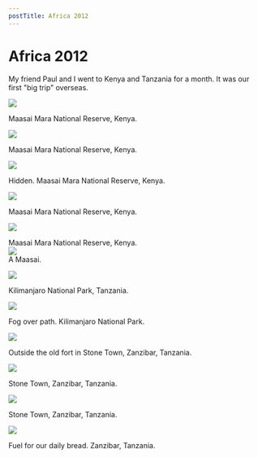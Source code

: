 ```yaml
---
postTitle: Africa 2012
---
```


# Africa 2012

My friend Paul and I went to Kenya and Tanzania for a month. It was our first
"big trip" overseas.

<a href="/photography/africa-2012/images/Africa 2012-001.jpg"><img src="/photography/africa-2012/images/Africa 2012-001.jpg"></a>
<div class="caption">Maasai Mara National Reserve, Kenya.</div>

<a href="/photography/africa-2012/images/Africa 2012-003.jpg"><img src="/photography/africa-2012/images/Africa 2012-003.jpg"></a>
<div class="caption">Maasai Mara National Reserve, Kenya.</div>

<a href="/photography/africa-2012/images/Africa 2012-002.jpg"><img src="/photography/africa-2012/images/Africa 2012-002.jpg"></a>
<div class="caption">Hidden. Maasai Mara National Reserve, Kenya.</div>

<a href="/photography/africa-2012/images/Africa 2012-006.jpg"><img src="/photography/africa-2012/images/Africa 2012-006.jpg"></a>
<div class="caption">Maasai Mara National Reserve, Kenya.</div>

<a href="/photography/africa-2012/images/Africa 2012-004.jpg"><img src="/photography/africa-2012/images/Africa 2012-004.jpg"></a>
<div class="caption">Maasai Mara National Reserve, Kenya.</div>

<div class="vertical-image">
  <a href="/photography/africa-2012/images/Africa 2012-007.jpg"><img src="/photography/africa-2012/images/Africa 2012-007.jpg"></a>
  <div class="caption">A Maasai.</div>
</div>

<a href="/photography/africa-2012/images/Africa 2012-008.jpg"><img src="/photography/africa-2012/images/Africa 2012-008.jpg"></a>
<div class="caption">Kilimanjaro National Park, Tanzania.</div>

<a href="/photography/africa-2012/images/Africa 2012-009.jpg"><img src="/photography/africa-2012/images/Africa 2012-009.jpg"></a>
<div class="caption">Fog over path. Kilimanjaro National Park.</div>

<a href="/photography/africa-2012/images/Africa 2012-010.jpg"><img src="/photography/africa-2012/images/Africa 2012-010.jpg"></a>
<div class="caption">Outside the old fort in Stone Town, Zanzibar, Tanzania.</div>

<a href="/photography/africa-2012/images/Africa 2012-011.jpg"><img src="/photography/africa-2012/images/Africa 2012-011.jpg"></a>
<div class="caption">Stone Town, Zanzibar, Tanzania.</div>

<a href="/photography/africa-2012/images/Africa 2012-012.jpg"><img src="/photography/africa-2012/images/Africa 2012-012.jpg"></a>
<div class="caption">Stone Town, Zanzibar, Tanzania.</div>

<a href="/photography/africa-2012/images/Africa 2012-013.jpg"><img src="/photography/africa-2012/images/Africa 2012-013.jpg"></a>
<div class="caption">Fuel for our daily bread. Zanzibar, Tanzania.</div>
